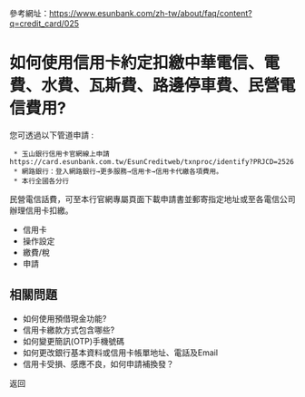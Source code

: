參考網址：https://www.esunbank.com/zh-tw/about/faq/content?q=credit_card/025

# 如何使用信用卡約定扣繳中華電信、電費、水費、瓦斯費、路邊停車費、民營電信費用?

您可透過以下管道申請 :

  

     * 玉山銀行信用卡官網線上申請 https://card.esunbank.com.tw/EsunCreditweb/txnproc/identify?PRJCD=2526
     * 網路銀行：登入網路銀行→更多服務→信用卡→信用卡代繳各項費用。
     * 本行全國各分行
  
民營電信話費，可至本行官網專屬頁面下載申請書並郵寄指定地址或至各電信公司辦理信用卡扣繳。

  * 信用卡
  * 操作設定
  * 繳費/稅
  * 申請

## 相關問題

  * 如何使用預借現金功能? 
  * 信用卡繳款方式包含哪些? 
  * 如何變更簡訊(OTP)手機號碼 
  * 如何更改銀行基本資料或信用卡帳單地址、電話及Email 
  * 信用卡受損、感應不良，如何申請補換發？ 

返回

